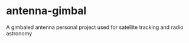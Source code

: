 # antenna-gimbal
A gimbaled antenna personal project used for satellite tracking and radio astronomy
